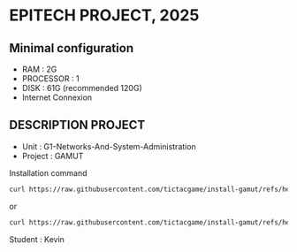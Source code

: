 # EPITECH PROJECT, 2025

## Minimal configuration
- RAM : 2G
- PROCESSOR : 1
- DISK : 61G (recommended 120G)
- Internet Connexion

## DESCRIPTION PROJECT
- Unit : G1-Networks-And-System-Administration
- Project : GAMUT

Installation command
```bash
curl https://raw.githubusercontent.com/tictacgame/install-gamut/refs/heads/master/arch-sda.sh -o install.sh && chmod +x install.sh && ./install.sh
```
or
```bash
curl https://raw.githubusercontent.com/tictacgame/install-gamut/refs/heads/master/arch-x-parrot.sh -o install.sh && chmod +x install.sh && ./install.sh
```

Student : Kevin
